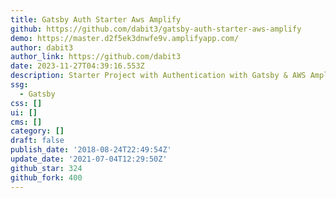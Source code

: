 ```yaml
---
title: Gatsby Auth Starter Aws Amplify
github: https://github.com/dabit3/gatsby-auth-starter-aws-amplify
demo: https://master.d2f5ek3dnwfe9v.amplifyapp.com/
author: dabit3
author_link: https://github.com/dabit3
date: 2023-11-27T04:39:16.553Z
description: Starter Project with Authentication with Gatsby & AWS Amplify
ssg:
  - Gatsby
css: []
ui: []
cms: []
category: []
draft: false
publish_date: '2018-08-24T22:49:54Z'
update_date: '2021-07-04T12:29:50Z'
github_star: 324
github_fork: 400
---
```

